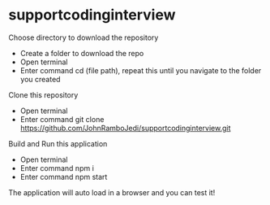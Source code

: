 # supportcodinginterview

Choose directory to download the repository
  * Create a folder to download the repo
  * Open terminal
  * Enter command cd (file path), repeat this until you navigate to the folder you created

Clone this repository
  * Open terminal 
  * Enter command git clone https://github.com/JohnRamboJedi/supportcodinginterview.git

Build and Run this application 
  * Open terminal
  * Enter command npm i
  * Enter command npm start
  
The application will auto load in a browser and you can test it!
